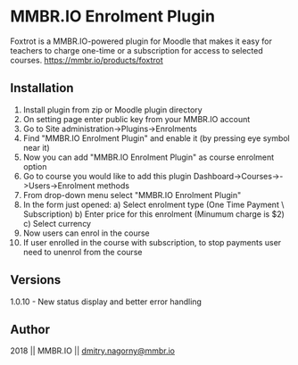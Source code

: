 # MMBR.IO Enrolment Plugin

Foxtrot is a MMBR.IO-powered plugin for Moodle that makes it easy for teachers to charge one-time or a subscription for access to selected courses. https://mmbr.io/products/foxtrot

## Installation 

1) Install plugin from zip or Moodle plugin directory
2) On setting page enter public key from your MMBR.IO account
3) Go to Site administration->Plugins->Enrolments 
4) Find "MMBR.IO Enrolment Plugin" and enable it (by pressing eye symbol near it)
5) Now you can add "MMBR.IO Enrolment Plugin" as course enrolment option
6) Go to course you would like to add this plugin Dashboard->Courses-><CourseName>->Users->Enrolment methods
7) From drop-down menu select "MMBR.IO Enrolment Plugin" 
8) In the form just opened:
  a) Select enrolment type (One Time Payment \ Subscription)
  b) Enter price for this enrolment (Minumum charge is $2)
  c) Select currency 
9) Now users can enrol in the course
10) If user enrolled in the course with subscription, to stop payments user need to unenrol from the course

## Versions

1.0.10 - New status display and better error handling

## Author

2018 || MMBR.IO || dmitry.nagorny@mmbr.io

